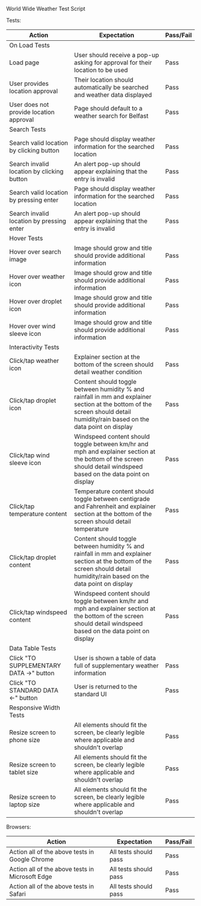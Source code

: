World Wide Weather Test Script

Tests:

Action | Expectation | Pass/Fail
----- | ----- | -----
On Load Tests |  | 
Load page | User should receive a pop-up asking for approval for their location to be used | Pass
User provides location approval | Their location should automatically be searched and weather data displayed | Pass
User does not provide location approval | Page should default to a weather search for Belfast | Pass
Search Tests |  | 
Search valid location by clicking button | Page should display weather information for the searched location | Pass
Search invalid location by clicking button | An alert pop-up should appear explaining that the entry is invalid | Pass
Search valid location by pressing enter | Page should display weather information for the searched location | Pass
Search invalid location by pressing enter | An alert pop-up should appear explaining that the entry is invalid | Pass
Hover Tests |  | 
Hover over search image | Image should grow and title should provide additional information | Pass
Hover over weather icon | Image should grow and title should provide additional information | Pass
Hover over droplet icon | Image should grow and title should provide additional information | Pass
Hover over wind sleeve icon | Image should grow and title should provide additional information | Pass
Interactivity Tests |  | 
Click/tap weather icon | Explainer section at the bottom of the screen should detail weather condition | Pass
Click/tap droplet icon | Content should toggle between humidity % and rainfall in mm and explainer section at the bottom of the screen should detail humidity/rain based on the data point on display | Pass
Click/tap wind sleeve icon | Windspeed content should toggle between km/hr and mph and explainer section at the bottom of the screen should detail windspeed based on the data point on display | Pass
Click/tap temperature content | Temperature content should toggle between centigrade and Fahrenheit and explainer section at the bottom of the screen should detail temperature | Pass
Click/tap droplet content | Content should toggle between humidity % and rainfall in mm and explainer section at the bottom of the screen should detail humidity/rain based on the data point on display | Pass
Click/tap windspeed content | Windspeed content should toggle between km/hr and mph and explainer section at the bottom of the screen should detail windspeed based on the data point on display | Pass
Data Table Tests |  | 
Click "TO SUPPLEMENTARY DATA →" button | User is shown a table of data full of supplementary weather information | Pass
Click "TO STANDARD DATA ←" button | User is returned to the standard UI | Pass
Responsive Width Tests |  | 
Resize screen to phone size | All elements should fit the screen, be clearly legible where applicable and shouldn't overlap | Pass
Resize screen to tablet size | All elements should fit the screen, be clearly legible where applicable and shouldn't overlap | Pass
Resize screen to laptop size | All elements should fit the screen, be clearly legible where applicable and shouldn't overlap | Pass

Browsers: 

Action | Expectation | Pass/Fail
----- | ----- | -----
Action all of the above tests in Google Chrome | All tests should pass | Pass
Action all of the above tests in Microsoft Edge | All tests should pass | Pass
Action all of the above tests in Safari | All tests should pass | Pass